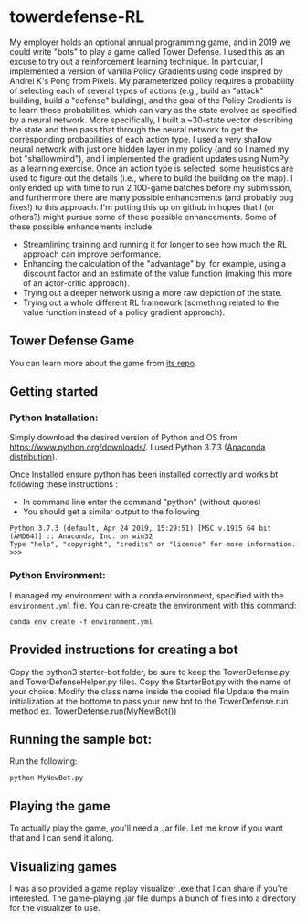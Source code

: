 # towerdefense-RL

My employer holds an optional annual programming game, and in 2019 we could write "bots" to play a game called Tower Defense.
I used this as an excuse to try out a reinforcement learning technique.
In particular, I implemented a version of vanilla Policy Gradients using code inspired by Andrei K's Pong from Pixels.
My parameterized policy requires a probability of selecting each of several types of actions (e.g., build an "attack" building, build a "defense" building), and the goal of the Policy Gradients is to learn these probabilities, which can vary as the state evolves as specified by a neural network.
More specifically, I built a ~30-state vector describing the state and then pass that through the neural network to get the corresponding probabilities of each action type.
I used a very shallow neural network with just one hidden layer in my policy (and so I named my bot "shallowmind"), and I implemented the gradient updates using NumPy as a learning exercise.
Once an action type is selected, some heuristics are used to figure out the details (i.e., where to build the building on the map).
I only ended up with time to run 2 100-game batches before my submission, and furthermore there are many possible enhancements (and probably bug fixes!) to this approach.
I'm putting this up on github in hopes that I (or others?) might pursue some of these possible enhancements. Some of these possible enhancements include:
- Streamlining training and running it for longer to see how much the RL approach can improve performance.
- Enhancing the calculation of the "advantage" by, for example, using a discount factor and an estimate of the value function (making this more of an actor-critic approach).
- Trying out a deeper network using a more raw depiction of the state.
- Trying out a whole different RL framework (something related to the value function instead of a policy gradient approach).

## Tower Defense Game

You can learn more about the game from [its repo](https://github.com/EntelectChallenge/2018-TowerDefence).

## Getting started

### Python Installation:

Simply download the desired version of Python and OS from https://www.python.org/downloads/. I used Python 3.7.3 ([Anaconda distribution](https://www.anaconda.com/distribution/)).
	
Once Installed ensure python has been installed correctly and works bt following these instructions :
- In command line enter the command "python" (without quotes)
- You should get a similar output to the following
```
Python 3.7.3 (default, Apr 24 2019, 15:29:51) [MSC v.1915 64 bit (AMD64)] :: Anaconda, Inc. on win32
Type "help", "copyright", "credits" or "license" for more information.
>>>
```			
		
### Python Environment:

I managed my environment with a conda environment, specified with the `environment.yml` file.
You can re-create the environment with this command:
```
conda env create -f environment.yml
```

## Provided instructions for creating a bot
 	
Copy the python3 starter-bot folder, be sure to keep the TowerDefense.py and TowerDefenseHelper.py files. 
Copy the StarterBot.py with the name of your choice. Modify the class name inside the copied file
Update the main initialization at the bottome to pass your new bot to the TowerDefense.run method
ex. TowerDefense.run(MyNewBot())

## Running the sample bot:

Run the following:
```
python MyNewBot.py
```

## Playing the game

To actually play the game, you'll need a .jar file.
Let me know if you want that and I can send it along.

## Visualizing games

I was also provided a game replay visualizer .exe that I can share if you're interested.
The game-playing .jar file dumps a bunch of files into a directory for the visualizer to use.
